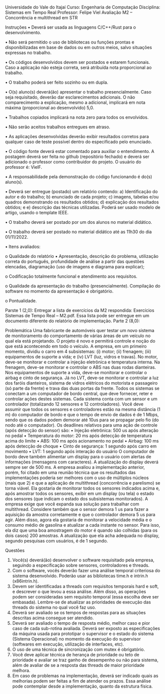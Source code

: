 Universidade do Vale do Itajaí
Curso: Engenharia de Computação
Disciplina: Sistemas em Tempo Real
Professor: Felipe Viel
Avaliação M2 – Concorrência e multithread em STR

Instruções
• Deverá ser usada as linguagens C/C++/Rust para o desenvolvimento.

• Não será permitido o uso de bibliotecas ou funções prontas e disponibilizadas em base de
dados ou em outros meios, salvo situações expressas no trabalho.

• Os códigos desenvolvidos devem ser postados e estarem funcionais. Caso a aplicação não
esteja correta, será atribuída nota proporcional ao trabalho.

• O trabalho poderá ser feito sozinho ou em dupla.

• O(s) aluno(s) deverá(ão) apresentar o trabalho presencialmente. Caso seja requisitado,
deverão dar esclarecimentos adicionais. O não comparecimento a explicação, mesmo a
adicional, implicará em nota máxima (proporcional ao desenvolvido) 5,0.

• Trabalhos copiados implicará na nota zero para todos os envolvidos.

• Não serão aceitos trabalhos entregues em atraso.

• As aplicações desenvolvidas deverão exibir resultados corretos para qualquer caso de teste
possível dentro do especificado pelo enunciado.

• O código fonte deverá estar comentado para auxiliar o entendimento. A postagem deverá
ser feita no github (repositório fechado) e deverá ser adicionado o professor como
contribuidor do projeto. O usuário do professor é: VielF.

• A responsabilidade pela demonstração do código funcionando é do(s) aluno(s).

• Deverá ser entregue (postado) um relatório contendo: a) Identificação do autor e do trabalho;
b) enunciado de cada projeto; c) imagens, tabelas e/ou quadros demonstrando os resultados
obtidos; d) explicação dos resultados obtidos; e e) descrição das técnicas utilizadas. Poderá
ser usado modelo de artigo, usando o template IEEE.

• O trabalho deverá ser postado por um dos alunos no material didático.

• O trabalho deverá ser postado no material didático até as 11h30 do dia 01/11/2022.

• Itens avaliados:

o Qualidade do relatório
▪ Apresentação, descrição do problema, utilização correta do português,
profundidade de análise a partir das questões elencadas, diagramação (uso
de imagens e diagrama para explicar);

o Codificação totalmente funcional e atendimento aos requisitos.

o Qualidade da apresentação do trabalho (presencialmente). Compilação do software
no momento da apresentação é obrigatório.

o Pontualidade.

Parste 1 (2,0):
Entregar a lista de exercícios da M2 respondida: Exercícios Sistemas de Tempo Real – M2.pdf.
Essa lista pode ser entregue em um documento diferente do relatório de implementação.
Parte 2 (8,0):

Problemática
Uma fabricante de automóveis quer testar um novo sistema de monitoramento do comportamento
de várias áreas de um veículo no qual ela está projetando. O projeto é novo e permitirá controle e
noção do que está acontecendo em todo o veículo. A empresa, em um primeiro momento, dividiu o
carro em 4 subsistemas: (i) motor; (ii) frenagem; (iii) equipamentos de suporte a vida; e (iv) LVT (luz,
vidros e travas). No motor, deve-se monitorar e controlar a injeção eletrônica e temperatura interna.
Na frenagem, deve-se monitorar e controlar o ABS nas duas rodas dianteiras. Nos equipamentos
de suporte a vida, deve-se monitorar e controlar o airbag e cinto de segurança. Já no LVT, deve-se
monitorar e controlar a luz dos faróis dianteiros, sistema de vidros elétricos do motorista e
passageiro (só parte da frente) e trava das duas portas da frente. Todos os sistemas se conectam
a um computador de bordo central, que deve fornecer, reter e controlar ações destes sistemas.
Cada sistema conta com um sensor e um controlador (totalizando 12 sensores e 12 controladores).
Você deve assumir que todos os sensores e controladores estão na mesma distância (1 m) do
computador de bordo e que o tempo de envio de dados é de 1 Mbps, sendo que os dados podem
demorar até 10us para se propagar pelo fio (do nodo até o computador). Os deadlines relativos para
uma ação de controle (após detecção do sensor) são:
• Injeção eletrônica: 500 us após alteração no pedal
• Temperatura do motor: 20 ms após detecção de temperatura acima do limite
• ABS: 100 ms após acionamento no pedal
• Airbag: 100 ms após detecção de choque
• Cinto de segurança: 1 segundo após carro em movimento
• LVT: 1 segundo após interação do usuário
O computador de bordo deve também alimentar um display para o usuário com alertas de
informações (mensagens com caracteres). A atualização do display deverá sempre ser de 500 ms.
A empresa avaliou a implementação anterior, porém, foi citado em uma reunião técnica que os
resultados das implementações poderia ser melhores com o uso de múltiplos núcleos (mais que 2)
e que a aplicação de multithread (concorrência e parelismo) se torna viável. Ela gostaria de
monitorar todos os sensores indicados acima e, após amostrar todos os sensores, exibir em um
display (ou tela) o estado dos sensores (que indicam o estado dos subsistemas monitorados). A
empresa exige que você expanda sua solução para trabalhar com multithread. Considere também
que o sensor demora 1 us para fazer a aquisição da amostra corretamente e que o controlador
demora 5 us para agir. Além disso, agora ela gostaria de monitorar a velocidade média e o consumo
médio de gasolina e atualizar a cada instante no sensor. Para isso, ela diz que uma boa amostragem
do motor é quando são colhidas (para os dois casos) 200 amostras. A atualização que ela acha
adequada no display, segundo pesquisas com usuários, é de 1 segundo.


Questões
1) Você(s) deverá(ão) desenvolver o software requisitado pela empresa, seguindo a
especificação sobre sensores, controladores e threads.
2) Com o software, vocês deverão fazer uma análise temporal criteriosa do sistema
desenvolvido. Poderão usar as bibliotecas time.h e intrin.h (x86intrin.h).
3) Devem ser identificadas a threads com requisitos temporais hard e soft, e descrever o que
levou a essa análise. Além disso, as operações podem ser consideradas sem requisito
temporal (essa escolha deve ser embasada). Lembre-se de atualizar as prioridades de
execução das threads do sistema no qual você faz uso.
4) Deverá ser avaliado se os tempos de respostas para as situações descritas acima consegue
ser atendido.
5) Deverá ser avaliado o tempo de resposta médio, melhor caso e pior caso de cada sub-rotina
avaliada. Deverá ser exposto as especificações da máquina usada para prototipar o
supervisor e o estado do sistema (Sistema Operacional) no momento da execução do
supervisor (softwares em execução, utilização de interfaces, etc).
6) O uso de uma técnica de sincronização com mutex é obrigatório.
7) Você deve aplicar técnica de herança de prioridade ou teto de prioridade e avaliar se traz
ganho de desempenho ou não para sistema, além de avaliar de se a resposta das threads
de maior prioridade melhora.
8) Em caso de problemas na implementação, deverá ser indicado quais as melhorias podem
ser feitas a fim de atender os prazos. Essa análise pode contemplar desde a implementação,
quanto da estrutura física. 
